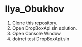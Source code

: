 # Ilya_Obukhov
1. Clone this repository.
2. Open DropBoxApi.sln solution.
3. Open Console Window
4. dotnet test DropBoxApi.sln